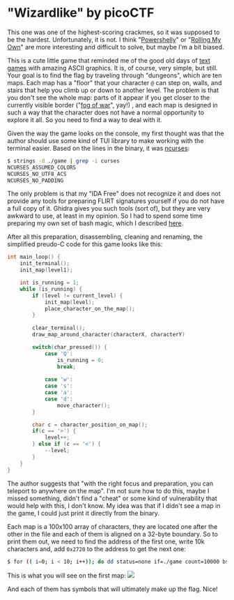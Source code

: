 
# "Wizardlike" by picoCTF

This one was one of the highest-scoring crackmes, so it was supposed to be the hardest. Unfortunately, it is not. I think "[Powershelly](https://pugachev.io/2023/12/23/powershelly-by-picoctf/)" or "[Rolling My Own](https://pugachev.io/2023/12/16/rolling-my-own-by-picoctf/)" are more interesting and difficult to solve, but maybe I'm a bit biased.

This is a cute little game that reminded me of the good old days of [text games](https://en.wikipedia.org/wiki/List_of_text-based_computer_games) with amazing ASCII graphics. It is, of course, very simple, but still. Your goal is to find the flag by traveling through "dungeons", which are ten maps. Each map has a "floor" that your character `@` can step on, walls, and stairs that help you climb up or down to another level. The problem is that you don't see the whole map: parts of it appear if you get closer to the currently visible border ("[fog of war](https://en.wikipedia.org/wiki/Fog_of_war#Simulations_and_games)", yay!) , and each map is designed in such a way that the character does not have a normal opportunity to explore it all. So you need to find a way to deal with it.

Given the way the game looks on the console, my first thought was that the author should use some kind of TUI library to make working with the terminal easier. Based on the lines in the binary, it was [ncurses](https://invisible-island.net/ncurses/):

```bash
$ strings -d ./game | grep -i curses
NCURSES_ASSUMED_COLORS
NCURSES_NO_UTF8_ACS
NCURSES_NO_PADDING
```

The only problem is that my "IDA Free" does not recognize it and does not provide any tools for preparing FLIRT signatures yourself if you do not have a full copy of it. Ghidra gives you such tools (sort of), but they are very awkward to use, at least in my opinion. So I had to spend some time preparing my own set of bash magic, which I described [here](https://pugachev.io/2023/12/31/how-to-generate-ghidra-fidb-files/).

After all this preparation, disassembling, cleaning and renaming, the simplified preudo-C code for this game looks like this:

```c
int main_loop() {
    init_terminal();
    init_map(level1);

    int is_running = 1;
    while (is_running) {
        if (level != current_level) {
            init_map(level);
            place_character_on_the_map();
        }
        
        clear_terminal();
        draw_map_around_character(characterX, characterY)

        switch(char_pressed()) {
            case 'Q': 
                is_running = 0;
                break;
                
            case 'w':
            case 's':
            case 'a':
            case 'd':
                move_character();
        }

        char c = character_position_on_map();
        if(c == '>') {
            level++;
        } else if (c == '<') {
            --level;
        }
    }
}
```

The author suggests that "with the right focus and preparation, you can teleport to anywhere on the map". I'm not sure how to do this, maybe I missed something, didn't find a "cheat" or some kind of vulnerability that would help with this, I don't know. My idea was that if I didn't see a map in the game, I could just print it directly from the binary.

Each map is a 100x100 array of characters, they are located one after the other in the file and each of them is aligned on a 32-byte boundary. So to print them out, we need to find the address of the first one, write 10k characters and, add `0x2720` to the address to get the next one:

```bash
$ for (( i=0; i < 10; i++)); do dd status=none if=./game count=10000 bs=1 skip=$((0x11a840 + $i*0x2720)) | fold -w 100 -s; done
```

This is what you will see on the first map:
![](https://github.com/itwaseasy/crackmes-solutions/tree/master/picoCTF/wizardlike/wizardlike.png)

And each of them has symbols that will ultimately make up the flag. Nice!
